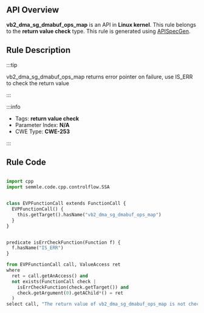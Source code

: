 ---
---


## API Overview
**vb2_dma_sg_dmabuf_ops_map** is an API in **Linux kernel**. This rule belongs to the **return value check** type. This rule is generated using [APISpecGen](../../tools/APISpecGen).
## Rule Description

:::tip

vb2_dma_sg_dmabuf_ops_map returns error pointer on failure, use IS_ERR to check the return value

:::

:::info

- Tags: **return value check**
- Parameter Index: **N/A**
- CWE Type: **CWE-253**

:::

## Rule Code
```python

import cpp
import semmle.code.cpp.controlflow.SSA


class EVPFunctionCall extends FunctionCall {
  EVPFunctionCall() {
    this.getTarget().hasName("vb2_dma_sg_dmabuf_ops_map")
  }
}


predicate isErrCheckFunction(Function f) {
  f.hasName("IS_ERR") 
}

from EVPFunctionCall call, ValueAccess ret
where
  ret = call.getAnAccess() and
  not exists(FunctionCall check |
    isErrCheckFunction(check.getTarget()) and
    check.getArgument(0).getAChild*() = ret
  )
select call, "The return value of vb2_dma_sg_dmabuf_ops_map is not checked with IS_ERR."
    
```
